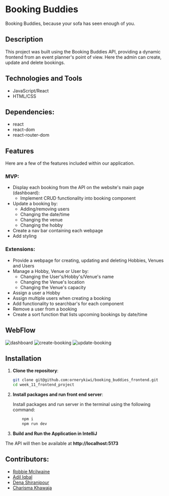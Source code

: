 # Booking Buddies

Booking Buddies, because your sofa has seen enough of you.

## Description
This project was built using the Booking Buddies API, providing a dynamic frontend from an event planner's point of view. Here the admin can create, update and delete bookings. 

## Technologies and Tools

* JavaScript/React
* HTML/CSS

## Dependencies:

* react
* react-dom
* react-router-dom
  
## Features

Here are a few of the features included within our application.

### MVP:

* Display each booking from the API on the website's main page (dashboard):
    * Implement CRUD functionality into booking component
* Update a booking by:
    * Adding/removing users
    * Changing the date/time
    * Changing the venue
    * Changing the hobby
* Create a nav bar containing each webpage
* Add styling

### Extensions:

* Provide a webpage for creating, updating and deleting Hobbies, Venues and Users
* Manage a Hobby, Venue or User by:
    * Changing the User's/Hobby's/Venue's name
    * Changing the Venue's location
    * Changing the Venue's capacity
* Assign a user a Hobby
* Assign multiple users when creating a booking
* Add functionality to searchbar's for each component
* Remove a user from a booking
* Create a sort function that lists upcoming bookings by date/time

## WebFlow

![dashboard](week_11_frontend_project/src/assets/dashboard.png)
![create-booking](week_11_frontend_project/src/assets/create-booking.png)
![update-booking](week_11_frontend_project/src/assets/update-booking.png)

## Installation

1. **Clone the repository**:

   ```sh
   git clone git@github.com:ornerykiwi/booking_buddies_frontend.git
   cd week_11_frontend_project
   ```

2. **Install packages and run front end server**:

    Install packages and run server in the terminal using the following command:

    ```sh
        npm i
        npm run dev
    ```

3. **Build and Run the Application in IntelliJ**

The API will then be available at **http://localhost:5173**

## Contributors:

* [Robbie Mcilwaine](https://github.com/robbiemcilwaine)
* [Adil Iqbal](https://github.com/AdilIqbal95)
* [Dena Shiranipour](https://github.com/dena-shiranipour)
* [Charisma Khawaja](https://github.com/khawajac)
